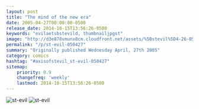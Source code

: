 ```yaml
---
layout: post
title: "The mind of the new era"
date: 2005-04-27T00:00:00-0500
release_date: 2014-10-15T13:56:26-0500
keywords: "evilaetsbstevild, thumbnailjpgst"
image: "http://d3e878vmunx8cm.cloudfront.net/assets/%5Bstevil%5D4-26-05thumbnail.jpg"
permalink: "/p/st-evil-050427"
summary: "Originally published Wednesday April, 27th 2005"
category: comics
hashtag: "#axisofstevil_st-evil-050427"
sitemap:
    priority: 0.9
    changefreq: 'weekly'
    lastmod: 2014-10-15T13:56:26-0500
---
```


![st-evil](http://d3e878vmunx8cm.cloudfront.net/assets/%5Bstevil%5D4-26-05thumbnail.jpg)
![st-evil](http://d3e878vmunx8cm.cloudfront.net/assets/%5BStevil%5D4-26-05.jpg)
